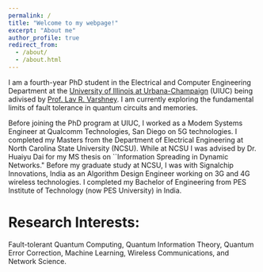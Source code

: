 ```yaml
---
permalink: /
title: "Welcome to my webpage!"
excerpt: "About me"
author_profile: true
redirect_from: 
  - /about/
  - /about.html
---
```


I am a fourth-year PhD student in the Electrical and Computer Engineering Department at the <a href="https://illinois.edu/">University of Illinois at Urbana-Champaign</a> (UIUC) being adivised by <a href="https://www.varshney.csl.illinois.edu/">Prof. Lav R. Varshney</a>. I am currently exploring the fundamental limits of fault tolerance in quantum circuits and memories.

Before joining the PhD program at UIUC, I worked as a Modem Systems Engineer at Qualcomm Technologies, San Diego on 5G technologies. I completed my Masters from the Department of Electrical Engineering at North Carolina State University (NCSU). While at NCSU I was advised by Dr. Huaiyu Dai for my MS thesis on ``Information Spreading in Dynamic Networks." Before my graduate study at NCSU, I was with Signalchip Innovations, India as an Algorithm Design Engineer working on 3G and 4G wireless technologies. I completed my Bachelor of Engineering from PES Institute of Technology (now PES University) in India.

Research Interests:
======
Fault-tolerant Quantum Computing, Quantum Information Theory, Quantum Error Correction, Machine Learning, Wireless Communications, and Network Science.
